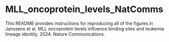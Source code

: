 # MLL_oncoprotein_levels_NatComms
This README provides instructions for reproducing all of the figures in Janssens et al. MLL oncoprotein levels influence binding sites and leukemia lineage identity. 2024. Nature Communications.
